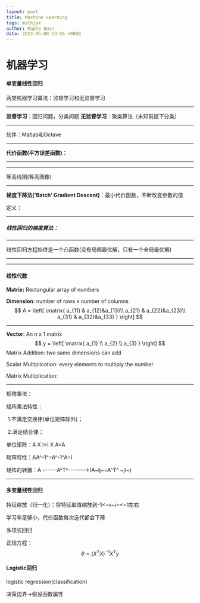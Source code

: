 ```yaml
---
layout: post
title: Machine Learning
tags: mathjax
author: Maple Quan
data: 2022-06-08 13:56 +0800
---
```


# 机器学习

#### 单变量线性回归

两类机器学习算法：监督学习和无监督学习

------

**监督学习**：回归问题，分类问题
**无监督学习**：聚类算法（未知前提下分类）

------

软件：Matlab和Octave

------

**代价函数(平方误差函数)**：



------

------

等高线图(等高图像)



------

**梯度下降法('Batch' Gradient Descent)**：最小代价函数，不断改变参数的值

定义：



------

##### 线性回归的梯度算法：

------

线性回归方程始终是一个凸函数(没有局部最优解，只有一个全局最优解) 

------

------

#### 线性代数

**Matrix:** Rectangular array of numbers

**Dimension**: number of  rows x number of columns
$$
A = \left[
\matrix{
  a_{11} & a_{12}&a_{13}\\
  a_{21} & a_{22}&a_{23}\\
  a_{31} & a_{32}&a_{33} 
}
\right]
$$

------

**Vector**: An n x 1 matrix
$$
y = \left[
\matrix{
  a_{1} \\
  a_{2} \\
  a_{3} 
}
\right]
$$
Matrix Addition: two same dimensions can add

Scalar Multiplication: every elements to multiply the number

Matrix Multiplication:

------

矩阵乘法：



矩阵乘法特性：

​		1.不满足交换律(单位矩阵除外)；

​		2.满足结合律；

单位矩阵：A X I=I X A=A

矩阵特性：AA^-1^=A^-1^A=I

矩阵的转置：A ------A^T^------>(A~ij~=A^T^ ~ji~)







------

#### 多变量线性回归

特征缩放（归一化）：将特征取值缩放到-1<=x~i~<=1左右

学习率足够小，代价函数每次迭代都会下降

多项式回归

正规方程：
$$
\theta=(X^{T}X)^{-1}X^{T}y
$$

#### Logistic回归

logistic regression(classification)

决策边界->假设函数属性
